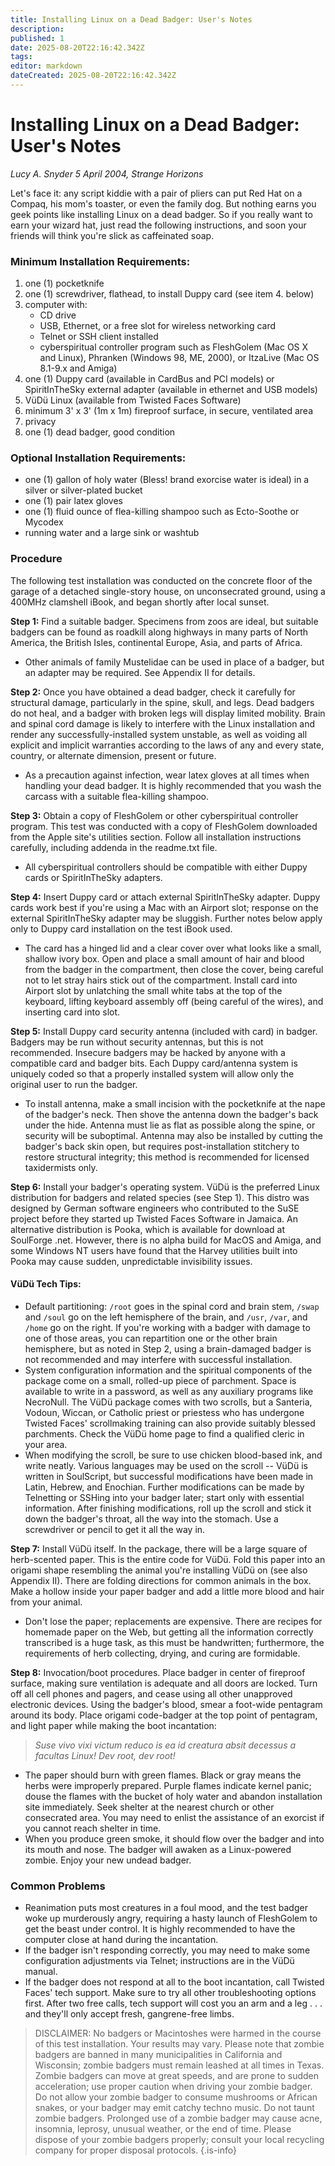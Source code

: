 ```yaml
---
title: Installing Linux on a Dead Badger: User's Notes
description: 
published: 1
date: 2025-08-20T22:16:42.342Z
tags: 
editor: markdown
dateCreated: 2025-08-20T22:16:42.342Z
---
```


# Installing Linux on a Dead Badger: User's Notes
*Lucy A. Snyder*
*5 April 2004, Strange Horizons*

Let's face it: any script kiddie with a pair of pliers can put Red Hat on a Compaq, his mom's toaster, or even the family dog. But nothing earns you geek points like installing Linux on a dead badger. So if you really want to earn your wizard hat, just read the following instructions, and soon your friends will think you're slick as caffeinated soap.

### Minimum Installation Requirements:

 1. one (1) pocketknife
 2. one (1) screwdriver, flathead, to install Duppy card (see item 4. below)
 3. computer with:
    * CD drive
    * USB, Ethernet, or a free slot for wireless networking card
    * Telnet or SSH client installed
    * cyberspiritual controller program such as FleshGolem (Mac OS X and Linux), Phranken (Windows 98, ME, 2000), or ItzaLive (Mac OS 8.1-9.x and Amiga)
 4. one (1) Duppy card (available in CardBus and PCI models) or SpiritInTheSky external adapter (available in ethernet and USB models)
 5. VüDü Linux (available from Twisted Faces Software)
 6. minimum 3' x 3' (1m x 1m) fireproof surface, in secure, ventilated area
 7. privacy
 8. one (1) dead badger, good condition

### Optional Installation Requirements:
 * one (1) gallon of holy water (Bless! brand exorcise water is ideal) in a silver or silver-plated bucket
 * one (1) pair latex gloves
 * one (1) fluid ounce of flea-killing shampoo such as Ecto-Soothe or Mycodex
 * running water and a large sink or washtub

### Procedure
The following test installation was conducted on the concrete floor of the garage of a detached single-story house, on unconsecrated ground, using a 400MHz clamshell iBook, and began shortly after local sunset.

**Step 1:** Find a suitable badger. Specimens from zoos are ideal, but suitable badgers can be found as roadkill along highways in many parts of North America, the British Isles, continental Europe, Asia, and parts of Africa.
 * Other animals of family Mustelidae can be used in place of a badger, but an adapter may be required. See Appendix II for details.

**Step 2:** Once you have obtained a dead badger, check it carefully for structural damage, particularly in the spine, skull, and legs. Dead badgers do not heal, and a badger with broken legs will display limited mobility. Brain and spinal cord damage is likely to interfere with the Linux installation and render any successfully-installed system unstable, as well as voiding all explicit and implicit warranties according to the laws of any and every state, country, or alternate dimension, present or future.
 * As a precaution against infection, wear latex gloves at all times when handling your dead badger. It is highly recommended that you wash the carcass with a suitable flea-killing shampoo.

**Step 3:** Obtain a copy of FleshGolem or other cyberspiritual controller program. This test was conducted with a copy of FleshGolem downloaded from the Apple site's utilities section. Follow all installation instructions carefully, including addenda in the readme.txt file.
 * All cyberspiritual controllers should be compatible with either Duppy cards or SpiritInTheSky adapters.

**Step 4:** Insert Duppy card or attach external SpiritInTheSky adapter. Duppy cards work best if you're using a Mac with an Airport slot; response on the external SpiritInTheSky adapter may be sluggish. Further notes below apply only to Duppy card installation on the test iBook used.
 * The card has a hinged lid and a clear cover over what looks like a small, shallow ivory box. Open and place a small amount of hair and blood from the badger in the compartment, then close the cover, being careful not to let stray hairs stick out of the compartment. Install card into Airport slot by unlatching the small white tabs at the top of the keyboard, lifting keyboard assembly off (being careful of the wires), and inserting card into slot.

**Step 5:** Install Duppy card security antenna (included with card) in badger. Badgers may be run without security antennas, but this is not recommended. Insecure badgers may be hacked by anyone with a compatible card and badger bits. Each Duppy card/antenna system is uniquely coded so that a properly installed system will allow only the original user to run the badger.
 * To install antenna, make a small incision with the pocketknife at the nape of the badger's neck. Then shove the antenna down the badger's back under the hide. Antenna must lie as flat as possible along the spine, or security will be suboptimal. Antenna may also be installed by cutting the badger's back skin open, but requires post-installation stitchery to restore structural integrity; this method is recommended for licensed taxidermists only.

**Step 6:** Install your badger's operating system. VüDü is the preferred Linux distribution for badgers and related species (see Step 1). This distro was designed by German software engineers who contributed to the SuSE project before they started up Twisted Faces Software in Jamaica. An alternative distribution is Pooka, which is available for download at SoulForge .net. However, there is no alpha build for MacOS and Amiga, and some Windows NT users have found that the Harvey utilities built into Pooka may cause sudden, unpredictable invisibility issues.

#### VüDü Tech Tips:
* Default partitioning: `/root` goes in the spinal cord and brain stem, `/swap` and `/soul` go on the left hemisphere of the brain, and `/usr`, `/var`, and `/home` go on the right. If you're working with a badger with damage to one of those areas, you can repartition one or the other brain hemisphere, but as noted in Step 2, using a brain-damaged badger is not recommended and may interfere with successful installation.
* System configuration information and the spiritual components of the package come on a small, rolled-up piece of parchment. Space is available to write in a password, as well as any auxiliary programs like NecroNull. The VüDü package comes with two scrolls, but a Santeria, Vodoun, Wiccan, or Catholic priest or priestess who has undergone Twisted Faces' scrollmaking training can also provide suitably blessed parchments. Check the VüDü home page to find a qualified cleric in your area.
* When modifying the scroll, be sure to use chicken blood-based ink, and write neatly. Various languages may be used on the scroll -- VüDü is written in SoulScript, but successful modifications have been made in Latin, Hebrew, and Enochian. Further modifications can be made by Telnetting or SSHing into your badger later; start only with essential information. After finishing modifications, roll up the scroll and stick it down the badger's throat, all the way into the stomach. Use a screwdriver or pencil to get it all the way in.

**Step 7:** Install VüDü itself. In the package, there will be a large square of herb-scented paper. This is the entire code for VüDü. Fold this paper into an origami shape resembling the animal you're installing VüDü on (see also Appendix II). There are folding directions for common animals in the box. Make a hollow inside your paper badger and add a little more blood and hair from your animal.
 * Don't lose the paper; replacements are expensive. There are recipes for homemade paper on the Web, but getting all the information correctly transcribed is a huge task, as this must be handwritten; furthermore, the requirements of herb collecting, drying, and curing are formidable.

**Step 8:** Invocation/boot procedures. Place badger in center of fireproof surface, making sure ventilation is adequate and all doors are locked. Turn off all cell phones and pagers, and cease using all other unapproved electronic devices. Using the badger's blood, smear a foot-wide pentagram around its body. Place origami code-badger at the top point of pentagram, and light paper while making the boot incantation:

> *Suse vivo vixi victum reduco is ea id creatura absit decessus a facultas Linux! Dev root, dev root!*

 * The paper should burn with green flames. Black or gray means the herbs were improperly prepared. Purple flames indicate kernel panic; douse the flames with the bucket of holy water and abandon installation site immediately. Seek shelter at the nearest church or other consecrated area. You may need to enlist the assistance of an exorcist if you cannot reach shelter in time.
 * When you produce green smoke, it should flow over the badger and into its mouth and nose. The badger will awaken as a Linux-powered zombie. Enjoy your new undead badger.

### Common Problems

 * Reanimation puts most creatures in a foul mood, and the test badger woke up murderously angry, requiring a hasty launch of FleshGolem to get the beast under control. It is highly recommended to have the computer close at hand during the incantation.
 * If the badger isn't responding correctly, you may need to make some configuration adjustments via Telnet; instructions are in the VüDü manual.
 * If the badger does not respond at all to the boot incantation, call Twisted Faces' tech support. Make sure to try all other troubleshooting options first. After two free calls, tech support will cost you an arm and a leg . . . and they'll only accept fresh, gangrene-free limbs.


> DISCLAIMER: No badgers or Macintoshes were harmed in the course of this test installation. Your results may vary. Please note that zombie badgers are banned in many municipalities in California and Wisconsin; zombie badgers must remain leashed at all times in Texas. Zombie badgers can move at great speeds, and are prone to sudden acceleration; use proper caution when driving your zombie badger. Do not allow your zombie badger to consume mushrooms or African snakes, or your badger may emit catchy techno music. Do not taunt zombie badgers. Prolonged use of a zombie badger may cause acne, insomnia, leprosy, unusual weather, or the end of time. Please dispose of your zombie badgers properly; consult your local recycling company for proper disposal protocols.
{.is-info}
